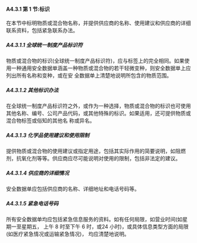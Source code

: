 <h4>A4.3.1 第 1 节:标识</h4>
<p>在本节中标明物质或混合物名称，并提供供应商的名称、使用建议和供应商的详细联系资料，包括紧急联系办法。</p>
<h5>A4.3.1.1 全球统一制度产品标识符</h5>
<p>物质或混合物的标识(全球统一制度产品标识符)，应与标签上的完全相同。如果使用一种通用安全数据单涵盖一种物质或混合物的若干轻微变种，则安全数据单上应列出所有名称和变种，或在安 全数据单上清楚地说明所包含的物质范围。</p>
<h5>A4.3.1.2 其他标识办法</h5>
<p>在全球统一制度产品标识符之外，或作为一种选择，物质或混合物的标识也可使用其他名称、编号、公司产品代码，或其他特殊的标识。如果适用，还可提供物质或混合物标签或俗知的其他名 称或异名。</p>
<h5>A4.3.1.3 化学品使用建议和使用限制</h5>
<p>提供物质或混合物的使用建议或指定用途，包括其实际作用的简要说明，如阻燃剂，抗氧化剂等等。供应商应尽可能说明对使用的限制，包括非法定的建议。</p>
<h5>A4.3.1.4 供应商的详细情况</h5>
<p>安全数据单应包括供应商的名称、详细地址和电话号码等。</p>
<h5>A4.3.1.5 紧急电话号码</h5>
<p>所有安全数据单均应包括紧急信息服务的资料。如有任何局限，如营业时间(如星期一至星期五， 上午 8 时至下午 6 时，或24 小时)，或具体信息类型方面的局限(如医疗紧急情况或运输紧急情况)， 均应清楚地说明。</p>